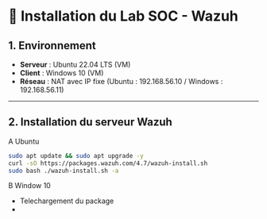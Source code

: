 # 🧩 Installation du Lab SOC - Wazuh

## 1. Environnement
- **Serveur** : Ubuntu 22.04 LTS (VM)
- **Client** : Windows 10 (VM)
- **Réseau** : NAT avec IP fixe (Ubuntu : 192.168.56.10 / Windows : 192.168.56.11)

---

## 2. Installation du serveur Wazuh
 A Ubuntu
```bash
sudo apt update && sudo apt upgrade -y
curl -sO https://packages.wazuh.com/4.7/wazuh-install.sh
sudo bash ./wazuh-install.sh -a
```
 B Window 10
- Telechargement du package
- 
